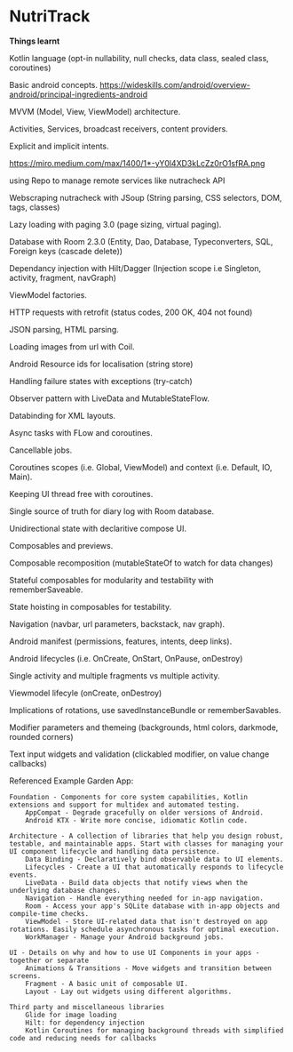 # NutriTrack

**Things learnt**

Kotlin language (opt-in nullability, null checks, data class, sealed class, coroutines)

Basic android concepts. https://wideskills.com/android/overview-android/principal-ingredients-android

MVVM (Model, View, ViewModel) architecture.

Activities, Services, broadcast receivers, content providers.

Explicit and implicit intents.

https://miro.medium.com/max/1400/1*-yY0l4XD3kLcZz0rO1sfRA.png

using Repo to manage remote services like nutracheck API

Webscraping nutracheck with JSoup (String parsing, CSS selectors, DOM, tags, classes)

Lazy loading with paging 3.0 (page sizing, virtual paging).

Database with Room 2.3.0 (Entity, Dao, Database, Typeconverters, SQL, Foreign keys (cascade delete))

Dependancy injection with Hilt/Dagger (Injection scope i.e Singleton, activity, fragment, navGraph)

ViewModel factories.

HTTP requests with retrofit (status codes, 200 OK, 404 not found)

JSON parsing, HTML parsing.

Loading images from url with Coil.

Android Resource ids for localisation (string store)

Handling failure states with exceptions (try-catch)

Observer pattern with LiveData and MutableStateFlow.

Databinding for XML layouts.

Async tasks with FLow and coroutines.

Cancellable jobs.

Coroutines scopes (i.e. Global, ViewModel) and context (i.e. Default, IO, Main).

Keeping UI thread free with coroutines.

Single source of truth for diary log with Room database.

Unidirectional state with declaritive compose UI.

Composables and previews.

Composable recomposition (mutableStateOf to watch for data changes)

Stateful composables for modularity and testability with rememberSaveable.

State hoisting in composables for testability.

Navigation (navbar, url parameters, backstack, nav graph).

Android manifest (permissions, features, intents, deep links).

Android lifecycles (i.e. OnCreate, OnStart, OnPause, onDestroy)

Single activity and multiple fragments vs multiple activity.

Viewmodel lifecyle (onCreate, onDestroy)

Implications of rotations, use savedInstanceBundle or rememberSavables.

Modifier parameters and themeing (backgrounds, html colors, darkmode, rounded corners)

Text input widgets and validation (clickabled modifier, on value change callbacks)

Referenced Example Garden App:

    Foundation - Components for core system capabilities, Kotlin extensions and support for multidex and automated testing.
        AppCompat - Degrade gracefully on older versions of Android.
        Android KTX - Write more concise, idiomatic Kotlin code.
        
    Architecture - A collection of libraries that help you design robust, testable, and maintainable apps. Start with classes for managing your UI component lifecycle and handling data persistence.
        Data Binding - Declaratively bind observable data to UI elements.
        Lifecycles - Create a UI that automatically responds to lifecycle events.
        LiveData - Build data objects that notify views when the underlying database changes.
        Navigation - Handle everything needed for in-app navigation.
        Room - Access your app's SQLite database with in-app objects and compile-time checks.
        ViewModel - Store UI-related data that isn't destroyed on app rotations. Easily schedule asynchronous tasks for optimal execution.
        WorkManager - Manage your Android background jobs.
        
    UI - Details on why and how to use UI Components in your apps - together or separate
        Animations & Transitions - Move widgets and transition between screens.
        Fragment - A basic unit of composable UI.
        Layout - Lay out widgets using different algorithms.
        
    Third party and miscellaneous libraries
        Glide for image loading
        Hilt: for dependency injection
        Kotlin Coroutines for managing background threads with simplified code and reducing needs for callbacks
